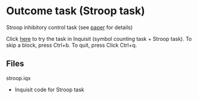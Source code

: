 # Outcome task (Stroop task)

Stroop inhibitory control task (see [paper](https://journals.sagepub.com/doi/10.1177/0956797620904990) for details)

Click [here](http://research.millisecond.com/michaelinzlicht/InzlichtLabMainScript.web?scriptBatchID=15&pID=99999) to try the task in Inquisit (symbol counting task + Stroop task). To skip a block, press Ctrl+b. To quit, press Click Ctrl+q.

## Files

stroop.iqx

* Inquisit code for Stroop task
